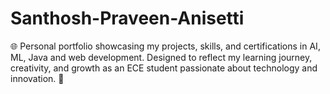 # Santhosh-Praveen-Anisetti
🌐 Personal portfolio showcasing my projects, skills, and certifications in AI, ML, Java and web development. Designed to reflect my learning journey, creativity, and growth as an ECE student passionate about technology and innovation. 🚀
